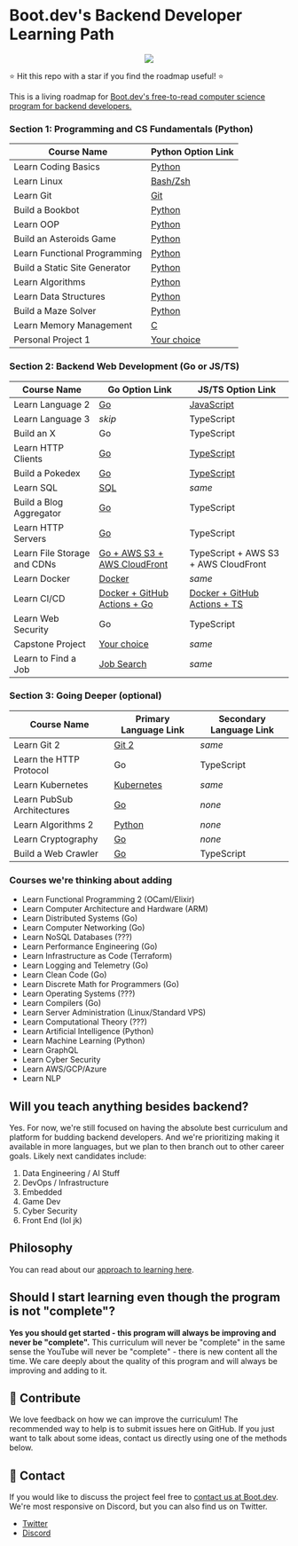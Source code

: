 # Boot.dev's Backend Developer Learning Path

<p align="center">
  <img src="https://github.com/bootdotdev/bootdev/assets/4583705/7a1184f1-bb43-45fa-a363-f18f8309056f" />
</p>

⭐ Hit this repo with a star if you find the roadmap useful! ⭐

This is a living roadmap for [Boot.dev's free-to-read computer science program for backend developers.](https://www.boot.dev)

### Section 1: Programming and CS Fundamentals (Python)

| Course Name                   | Python Option Link                                                              |
| ----------------------------- | ------------------------------------------------------------------------------- |
| Learn Coding Basics           | [Python](https://www.boot.dev/courses/learn-code-python)                        |
| Learn Linux                   | [Bash/Zsh](https://www.boot.dev/courses/learn-linux)                            |
| Learn Git                     | [Git](https://www.boot.dev/courses/learn-git)                                   |
| Build a Bookbot               | [Python](https://www.boot.dev/courses/build-bookbot-python)                     |
| Learn OOP                     | [Python](https://www.boot.dev/courses/learn-object-oriented-programming-python) |
| Build an Asteroids Game       | [Python](https://www.boot.dev/courses/build-asteroids-python)                   |
| Learn Functional Programming  | [Python](https://www.boot.dev/courses/learn-functional-programming-python)      |
| Build a Static Site Generator | [Python](https://www.boot.dev/courses/build-static-site-generator-python)       |
| Learn Algorithms              | [Python](https://www.boot.dev/courses/learn-algorithms-python)                  |
| Learn Data Structures         | [Python](https://www.boot.dev/courses/learn-data-structures-python)             |
| Build a Maze Solver           | [Python](https://www.boot.dev/courses/build-maze-solver-python)                 |
| Learn Memory Management       | [C](https://www.boot.dev/courses/learn-memory-management-c)                     |
| Personal Project 1            | [Your choice](https://www.boot.dev/courses/build-personal-project-1)            |

### Section 2: Backend Web Development (Go or JS/TS)

| Course Name                 | Go Option Link                                                                         | JS/TS Option Link                                                                                 |
| --------------------------- | -------------------------------------------------------------------------------------- | ------------------------------------------------------------------------------------------------- |
| Learn Language 2            | [Go](https://www.boot.dev/courses/learn-golang)                                        | [JavaScript](https://www.boot.dev/courses/learn-javascript)                                       |
| Learn Language 3            | _skip_                                                                                 | TypeScript                                                                                        |
| Build an X                  | Go                                                                                     | TypeScript                                                                                        |
| Learn HTTP Clients          | [Go](https://www.boot.dev/courses/learn-http-clients-golang)                           | [TypeScript](https://www.boot.dev/courses/learn-http-clients-typescript)                          |
| Build a Pokedex             | [Go](https://www.boot.dev/courses/build-pokedex-cli-golang)                            | [TypeScript](https://www.boot.dev/courses/build-pokedex-cli-typescript)                           |
| Learn SQL                   | [SQL](https://www.boot.dev/courses/learn-sql)                                          | _same_                                                                                            |
| Build a Blog Aggregator     | [Go](https://www.boot.dev/courses/build-blog-aggregator-golang)                        | TypeScript                                                                                        |
| Learn HTTP Servers          | [Go](https://www.boot.dev/courses/learn-http-servers-golang)                           | TypeScript                                                                                        |
| Learn File Storage and CDNs | [Go + AWS S3 + AWS CloudFront](https://www.boot.dev/courses/learn-file-servers-s3-cloudfront-golang) | TypeScript + AWS S3 + AWS CloudFront                                                |
| Learn Docker                | [Docker](https://www.boot.dev/courses/learn-docker)                                    | _same_                                                                                            |
| Learn CI/CD                 | [Docker + GitHub Actions + Go](https://www.boot.dev/courses/learn-ci-cd-github-docker) | [Docker + GitHub Actions + TS](https://www.boot.dev/courses/learn-ci-cd-github-docker-typescript) |
| Learn Web Security          | Go                                                                                     | TypeScript                                                                                        |
| Capstone Project            | [Your choice](https://www.boot.dev/courses/build-capstone-project)                     | _same_                                                                                            |
| Learn to Find a Job         | [Job Search](https://www.boot.dev/courses/learn-job-search)                            | _same_                                                                                            |

### Section 3: Going Deeper (optional)

| Course Name                | Primary Language Link                                            | Secondary Language Link |
| -------------------------- | ---------------------------------------------------------------- | ----------------------- |
| Learn Git 2                | [Git 2](https://www.boot.dev/courses/learn-git-2)                | _same_                  |
| Learn the HTTP Protocol    | Go                                                               | TypeScript              |
| Learn Kubernetes           | [Kubernetes](https://www.boot.dev/courses/learn-kubernetes)      | _same_                  |
| Learn PubSub Architectures | [Go](https://www.boot.dev/courses/learn-pub-sub-rabbitmq)        | _none_                  |
| Learn Algorithms 2         | [Python](https://www.boot.dev/courses/learn-algorithms-2-python) | _none_                  |
| Learn Cryptography         | [Go](https://www.boot.dev/courses/learn-cryptography-golang)     | _none_                  |
| Build a Web Crawler        | [Go](https://www.boot.dev/courses/build-web-crawler-golang)      | TypeScript              |

### Courses we're thinking about adding

- Learn Functional Programming 2 (OCaml/Elixir)
- Learn Computer Architecture and Hardware (ARM)
- Learn Distributed Systems (Go)
- Learn Computer Networking (Go)
- Learn NoSQL Databases (???)
- Learn Performance Engineering (Go)
- Learn Infrastructure as Code (Terraform)
- Learn Logging and Telemetry (Go)
- Learn Clean Code (Go)
- Learn Discrete Math for Programmers (Go)
- Learn Operating Systems (???)
- Learn Compilers (Go)
- Learn Server Administration (Linux/Standard VPS)
- Learn Computational Theory (???)
- Learn Artificial Intelligence (Python)
- Learn Machine Learning (Python)
- Learn GraphQL
- Learn Cyber Security
- Learn AWS/GCP/Azure
- Learn NLP

## Will you teach anything besides backend?

Yes. For now, we're still focused on having the absolute best curriculum and platform for budding backend developers. And we're prioritizing making it available in more languages, but we plan to then branch out to other career goals. Likely next candidates include:

1. Data Engineering / AI Stuff
2. DevOps / Infrastructure
3. Embedded
4. Game Dev
5. Cyber Security
6. Front End (lol jk)

## Philosophy

You can read about our [approach to learning here](https://blog.boot.dev/about/).

## Should I start learning even though the program is not "complete"?

**Yes you should get started - this program will always be improving and never be "complete".** This curriculum will never be "complete" in the same sense the YouTube will never be "complete" - there is new content all the time. We care deeply about the quality of this program and will always be improving and adding to it.

## 👏 Contribute

We love feedback on how we can improve the curriculum! The recommended way to help is to submit issues here on GitHub. If you just want to talk about some ideas, contact us directly using one of the methods below.

## 💬 Contact

If you would like to discuss the project feel free to [contact us at Boot.dev](https://blog.boot.dev/contact/). We're most responsive on Discord, but you can also find us on Twitter.

- [Twitter](https://twitter.com/bootdotdev)
- [Discord](https://www.boot.dev/community)
